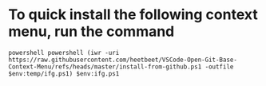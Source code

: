# To quick install the following context menu, run the command

```
powershell powershell (iwr -uri https://raw.githubusercontent.com/heetbeet/VSCode-Open-Git-Base-Context-Menu/refs/heads/master/install-from-github.ps1 -outfile $env:temp/ifg.ps1) $env:ifg.ps1
```
